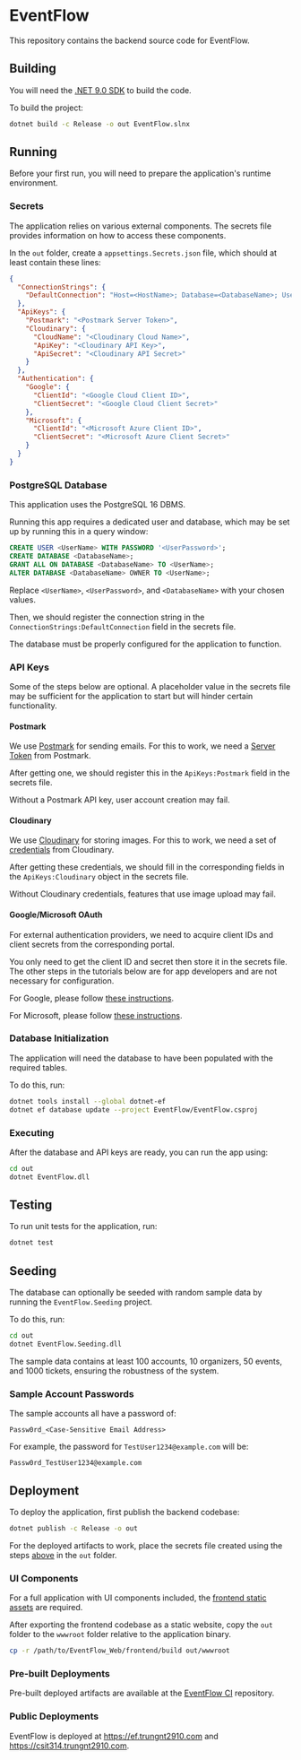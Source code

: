 # EventFlow

This repository contains the backend source code for EventFlow.

## Building

You will need the [.NET 9.0 SDK](https://dotnet.microsoft.com/en-us/download/dotnet/9.0) to build
the code.

To build the project:

```sh
dotnet build -c Release -o out EventFlow.slnx
```

## Running

Before your first run, you will need to prepare the application's runtime environment.

### Secrets

The application relies on various external components. The secrets file provides information on how
to access these components.

In the `out` folder, create a `appsettings.Secrets.json` file, which should at least contain these
lines:

```json
{
  "ConnectionStrings": {
    "DefaultConnection": "Host=<HostName>; Database=<DatabaseName>; Username=<UserName>; Password=<UserPassword>;"
  },
  "ApiKeys": {
    "Postmark": "<Postmark Server Token>",
    "Cloudinary": {
      "CloudName": "<Cloudinary Cloud Name>",
      "ApiKey": "<Cloudinary API Key>",
      "ApiSecret": "<Cloudinary API Secret>"
    }
  },
  "Authentication": {
    "Google": {
      "ClientId": "<Google Cloud Client ID>",
      "ClientSecret": "<Google Cloud Client Secret>"
    },
    "Microsoft": {
      "ClientId": "<Microsoft Azure Client ID>",
      "ClientSecret": "<Microsoft Azure Client Secret>"
    }
  }
}
```

### PostgreSQL Database

This application uses the PostgreSQL 16 DBMS.

Running this app requires a dedicated user and database, which may be set up by running this in
a query window:

```sql
CREATE USER <UserName> WITH PASSWORD '<UserPassword>';
CREATE DATABASE <DatabaseName>;
GRANT ALL ON DATABASE <DatabaseName> TO <UserName>;
ALTER DATABASE <DatabaseName> OWNER TO <UserName>;
```

Replace `<UserName>`, `<UserPassword>`, and `<DatabaseName>` with your chosen values.

Then, we should register the connection string in the `ConnectionStrings:DefaultConnection` field in
the secrets file.

The database must be properly configured for the application to function.

### API Keys

Some of the steps below are optional. A placeholder value in the secrets file may be sufficient for
the application to start but will hinder certain functionality.

#### Postmark

We use [Postmark](https://postmarkapp.com/) for sending emails.
For this to work, we need a
[Server Token](https://postmarkapp.com/developer/api/overview#authentication) from Postmark.

After getting one, we should register this in the `ApiKeys:Postmark` field in the secrets file.

Without a Postmark API key, user account creation may fail.

#### Cloudinary

We use [Cloudinary](https://cloudinary.com/) for storing images.
For this to work, we need a set of
[credentials](https://cloudinary.com/documentation/dev_kickstart_acct_setup) from Cloudinary.

After getting these credentials, we should fill in the corresponding fields in the
`ApiKeys:Cloudinary` object in the secrets file.

Without Cloudinary credentials, features that use image upload may fail.

#### Google/Microsoft OAuth

For external authentication providers, we need to acquire client IDs and client secrets from the
corresponding portal.

You only need to get the client ID and secret then store it in the secrets file. The
other steps in the tutorials below are for app developers and are not necessary for configuration.

For Google, please follow [these instructions](https://learn.microsoft.com/en-us/aspnet/core/security/authentication/social/google-logins?view=aspnetcore-8.0#create-the-google-oauth-20-client-id-and-secret).

For Microsoft, please follow [these instructions](https://learn.microsoft.com/en-us/aspnet/core/security/authentication/social/microsoft-logins?view=aspnetcore-8.0#create-the-app-in-microsoft-developer-portal).

### Database Initialization

The application will need the database to have been populated with the required tables.

To do this, run:

```sh
dotnet tools install --global dotnet-ef
dotnet ef database update --project EventFlow/EventFlow.csproj
```

### Executing

After the database and API keys are ready, you can run the app using:

```sh
cd out
dotnet EventFlow.dll
```

## Testing

To run unit tests for the application, run:

```sh
dotnet test
```

## Seeding

The database can optionally be seeded with random sample data by running the `EventFlow.Seeding`
project.

To do this, run:

```sh
cd out
dotnet EventFlow.Seeding.dll
```

The sample data contains at least 100 accounts, 10 organizers, 50 events, and 1000 tickets, ensuring
the robustness of the system.

### Sample Account Passwords

The sample accounts all have a password of:
```
Passw0rd_<Case-Sensitive Email Address>
```

For example, the password for `TestUser1234@example.com` will be:
```
Passw0rd_TestUser1234@example.com
```

## Deployment

To deploy the application, first publish the backend codebase:

```sh
dotnet publish -c Release -o out
```

For the deployed artifacts to work, place the secrets file created using the steps
[above](#secrets) in the `out` folder.

### UI Components

For a full application with UI components included, the
[frontend static assets](https://github.com/EvntFlow/EventFlow_Frontend?tab=readme-ov-file#deployment)
are required.

After exporting the frontend codebase as a static website, copy the `out` folder to the `wwwroot`
folder relative to the application binary.

```sh
cp -r /path/to/EventFlow_Web/frontend/build out/wwwroot
```

### Pre-built Deployments

Pre-built deployed artifacts are available at the
[EventFlow CI](https://github.com/EvntFlow/EventFlow_CI/releases) repository.

### Public Deployments

EventFlow is deployed at https://ef.trungnt2910.com and https://csit314.trungnt2910.com.
